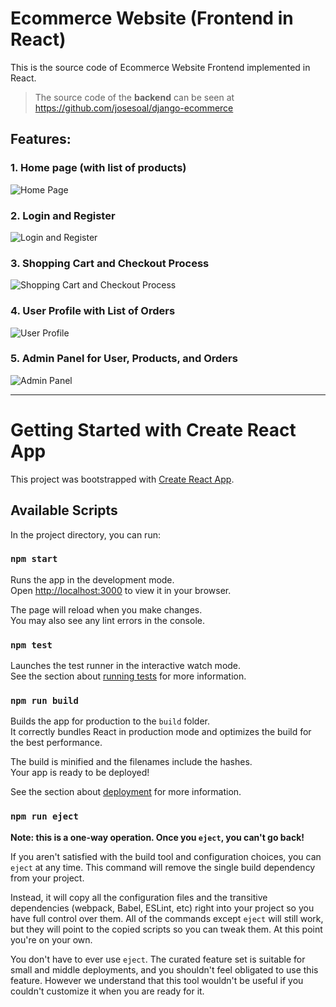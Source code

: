# Ecommerce Website (Frontend in React)

This is the source code of Ecommerce Website Frontend implemented in React.

>The source code of the **backend** can be seen at https://github.com/josesoal/django-ecommerce

## Features:

### 1. Home page (with list of products)

![Home Page](https://github.com/josesoal/my-images/blob/master/ecommerce-website/list-products.png?raw=true)

### 2. Login and Register

![Login and Register](https://github.com/josesoal/my-images/blob/master/ecommerce-website/login.png?raw=true)

### 3. Shopping Cart and Checkout Process

![ Shopping Cart and Checkout Process](https://github.com/josesoal/my-images/blob/master/ecommerce-website/shopping-cart.png?raw=true)

### 4. User Profile with List of Orders

![User Profile](https://github.com/josesoal/my-images/blob/master/ecommerce-website/profile.png?raw=true)

### 5. Admin Panel for User, Products, and Orders

![Admin Panel](https://github.com/josesoal/my-images/blob/master/ecommerce-website/admin-panel.png?raw=true)

---

# Getting Started with Create React App

This project was bootstrapped with [Create React App](https://github.com/facebook/create-react-app).

## Available Scripts

In the project directory, you can run:

### `npm start`

Runs the app in the development mode.\
Open [http://localhost:3000](http://localhost:3000) to view it in your browser.

The page will reload when you make changes.\
You may also see any lint errors in the console.

### `npm test`

Launches the test runner in the interactive watch mode.\
See the section about [running tests](https://facebook.github.io/create-react-app/docs/running-tests) for more information.

### `npm run build`

Builds the app for production to the `build` folder.\
It correctly bundles React in production mode and optimizes the build for the best performance.

The build is minified and the filenames include the hashes.\
Your app is ready to be deployed!

See the section about [deployment](https://facebook.github.io/create-react-app/docs/deployment) for more information.

### `npm run eject`

**Note: this is a one-way operation. Once you `eject`, you can't go back!**

If you aren't satisfied with the build tool and configuration choices, you can `eject` at any time. This command will remove the single build dependency from your project.

Instead, it will copy all the configuration files and the transitive dependencies (webpack, Babel, ESLint, etc) right into your project so you have full control over them. All of the commands except `eject` will still work, but they will point to the copied scripts so you can tweak them. At this point you're on your own.

You don't have to ever use `eject`. The curated feature set is suitable for small and middle deployments, and you shouldn't feel obligated to use this feature. However we understand that this tool wouldn't be useful if you couldn't customize it when you are ready for it.
